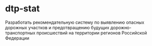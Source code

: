 # dtp-stat
Разработать рекомендательную систему по выявлению опасных дорожных участков и предотвращению будущих дорожно-транспортных происшествий на территории регионов Российской Федерации
